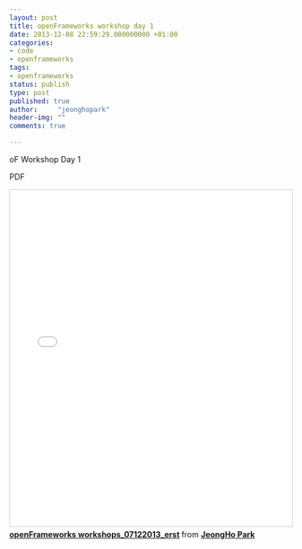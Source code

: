```yaml
---
layout: post
title: openFrameworks workshop day 1
date: 2013-12-08 22:59:29.000000000 +01:00
categories:
- code
- openframeworks
tags:
- openframeworks
status: publish
type: post
published: true
author:     "jeonghopark"
header-img: ""
comments: true

---
```

oF Workshop Day 1

PDF

<iframe src="//www.slideshare.net/slideshow/embed_code/29015864" width="750" height="600" frameborder="0" marginwidth="0" marginheight="0" scrolling="no" style="border:1px solid #CCC; border-width:1px; margin-bottom:5px; max-width: 100%;" allowfullscreen> </iframe> <div style="margin-bottom:5px"> <strong> <a href="//de.slideshare.net/jeonghoparknet/o-f-workshops07122013erst" title="openFrameworks workshops_07122013_erst" target="_blank">openFrameworks workshops_07122013_erst</a> </strong> from <strong><a href="//www.slideshare.net/jeonghoparknet" target="_blank">JeongHo Park</a></strong> </div>